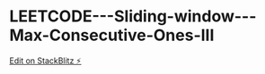 # LEETCODE---Sliding-window---Max-Consecutive-Ones-III

[Edit on StackBlitz ⚡️](https://stackblitz.com/edit/js-u84ebh)